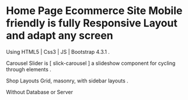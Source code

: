 # Home Page Ecommerce Site Mobile friendly is fully Responsive Layout and adapt any screen

 Using HTML5 | Css3 | JS | Bootstrap 4.3.1 .
 
 Carousel Slider is [ slick-carousel ] a slideshow component for cycling through elements .
 
 Shop Layouts Grid, masonry, with sidebar layouts .

 Without Database or Server 
